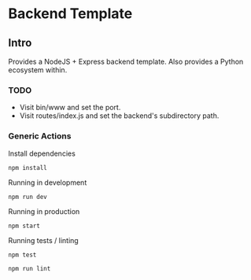 # Backend Template

## Intro
Provides a NodeJS + Express backend template. Also provides a Python ecosystem within.

### TODO
* Visit bin/www and set the port.
* Visit routes/index.js and set the backend's subdirectory path.

### Generic Actions

Install dependencies

```
npm install
```

Running in development

```
npm run dev
```

Running in production

```
npm start
```

Running tests / linting

```
npm test

npm run lint
```
